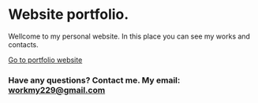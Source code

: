 # Website portfolio.

Wellcome to my personal website. 
In this place you can see my works and contacts.

[Go to portfolio website](https://codworker.github.io/)

### Have any questions? Contact me. My email: workmy229@gmail.com
